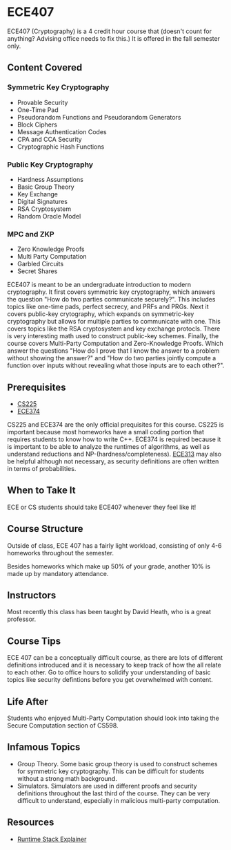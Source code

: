 # ECE407

ECE407 (Cryptography) is a 4 credit hour course that (doesn't count for anything? Advising office needs to fix this.) It is offered in the fall semester only.

## Content Covered
### Symmetric Key Cryptography
- Provable Security
- One-Time Pad
- Pseudorandom Functions and Pseudorandom Generators
- Block Ciphers
- Message Authentication Codes
- CPA and CCA Security
- Cryptographic Hash Functions
### Public Key Cryptography
- Hardness Assumptions
- Basic Group Theory
- Key Exchange
- Digital Signatures
- RSA Cryptosystem
- Random Oracle Model
### MPC and ZKP
- Zero Knowledge Proofs
- Multi Party Computation
- Garbled Circuits
- Secret Shares
  
ECE407 is meant to be an undergraduate introduction to modern cryptography. It first covers symmetric key cryptography, which answers the question "How do two parties communicate securely?". This includes topics like one-time pads, perfect secrecy, and PRFs and PRGs. Next it covers public-key crytography, which expands on symmetric-key cryptography but allows for multiple parties to communicate with one. This covers topics like the RSA cryptosystem and key exchange protocls. There is very interesting math used to construct public-key schemes. Finally, the course covers Multi-Party Computation and Zero-Knowledge Proofs. Which answer the questions "How do I prove that I know the answer to a problem without showing the answer?" and "How do two parties jointly compute a function over inputs without revealing what those inputs are to each other?". 

## Prerequisites
- [CS225](../CS%20Course%20Offerings/CS225.md)
- [ECE374](ECE374.md)

CS225 and ECE374 are the only official prequisites for this course. CS225 is important because most homeworks have a small coding portion that requires students to know how to write C++. ECE374 is required because it is important to be able to analyze the runtimes of algorithms, as well as understand reductions and NP-(hardness/completeness). [ECE313](ECE313.md) may also be helpful although not necessary, as security definitions are often written in terms of probabilities. 

## When to Take It
ECE or CS students should take ECE407 whenever they feel like it! 

## Course Structure
Outside of class, ECE 407 has a fairly light workload, consisting of only 4-6 homeworks throughout the semester. 

Besides homeworks which make up 50% of your grade, another 10% is made up by mandatory attendance. 


## Instructors
Most recently this class has been taught by David Heath, who is a great professor.

## Course Tips
ECE 407 can be a conceptually difficult course, as there are lots of different definitions introduced and it is necessary to keep track of how the all relate to each other. Go to office hours to solidify your understanding of basic topics like security defintions before you get overwhelmed with content. 

## Life After

Students who enjoyed Multi-Party Computation should look into taking the Secure Computation section of CS598.

## Infamous Topics
- Group Theory. Some basic group theory is used to construct schemes for symmetric key cryptography. This can be difficult for students without a strong math background. 
- Simulators. Simulators are used in different proofs and security definitions throughout the last third of the course. They can be very difficult to understand, especially in malicious multi-party computation.

## Resources
- [Runtime Stack Explainer](https://www.cs.colostate.edu/~fsieker/misc/runtimeStack/runtimeStack.html)
